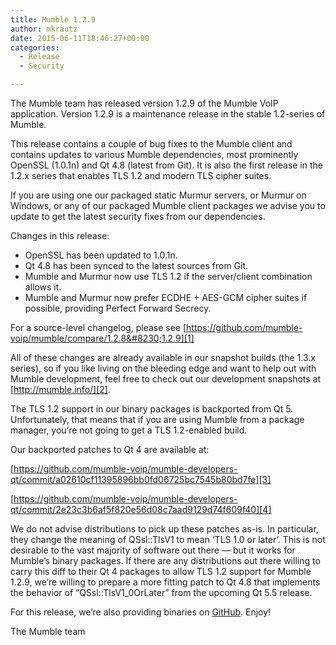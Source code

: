 ```yaml
---
title: Mumble 1.2.9
author: mkrautz
date: 2015-06-11T18:46:27+00:00
categories:
  - Release
  - Security

---
```

The Mumble team has released version 1.2.9 of the Mumble VoIP application. Version 1.2.9 is a maintenance release in the stable 1.2-series of Mumble.<!--more-->

This release contains a couple of bug fixes to the Mumble client and contains updates to various Mumble dependencies, most prominently OpenSSL (1.0.1n) and Qt 4.8 (latest from Git). It is also the first release in the 1.2.x series that enables TLS 1.2 and modern TLS cipher suites.

If you are using one our packaged static Murmur servers, or Murmur on Windows, or any of our packaged Mumble client packages we advise you to update to get the latest security fixes from our dependencies.

Changes in this release:

* OpenSSL has been updated to 1.0.1n.
* Qt 4.8 has been synced to the latest sources from Git.
* Mumble and Murmur now use TLS 1.2 if the server/client combination allows it.
* Mumble and Murmur now prefer ECDHE + AES-GCM cipher suites if possible, providing Perfect Forward Secrecy.

For a source-level changelog, please see [https://github.com/mumble-voip/mumble/compare/1.2.8&#8230;1.2.9][1]

All of these changes are already available in our snapshot builds (the 1.3.x series), so if you like living on the bleeding edge and want to help out with Mumble development, feel free to check out our development snapshots at [http://mumble.info/][2].

The TLS 1.2 support in our binary packages is backported from Qt 5. Unfortunately, that means that if you are using Mumble from a package manager, you&#8217;re not going to get a TLS 1.2-enabled build.

Our backported patches to Qt 4 are available at:

[https://github.com/mumble-voip/mumble-developers-qt/commit/a02610cf11395896bb0fd06725bc7545b80bd7fe][3]

 [https://github.com/mumble-voip/mumble-developers-qt/commit/2e23c3b6af5f820e56d08c7aad9129d74f609f40][4]

We do not advise distributions to pick up these patches as-is. In particular, they change the meaning of QSsl::TlsV1 to mean &#8216;TLS 1.0 or later&#8217;. This is not desirable to the vast majority of software out there &#8212; but it works for Mumble&#8217;s binary packages. If there are any distributions out there willing to carry this diff to their Qt 4 packages to allow TLS 1.2 support for Mumble 1.2.9, we&#8217;re willing to prepare a more fitting patch to Qt 4.8 that implements the behavior of &#8220;QSsl::TlsV1_0OrLater&#8221; from the upcoming Qt 5.5 release.

For this release, we&#8217;re also providing binaries on [GitHub][5]. Enjoy!

The Mumble team

 [1]: https://github.com/mumble-voip/mumble/compare/1.2.8...1.2.9 "https://github.com/mumble-voip/mumble/compare/1.2.8...1.2.9"
 [2]: https://www.mumble.info/ "https://www.mumble.info/"
 [3]: https://github.com/mumble-voip/mumble-developers-qt/commit/a02610cf11395896bb0fd06725bc7545b80bd7fe "https://github.com/mumble-voip/mumble-developers-qt/commit/a02610cf11395896bb0fd06725bc7545b80bd7fe"
 [4]: https://github.com/mumble-voip/mumble-developers-qt/commit/2e23c3b6af5f820e56d08c7aad9129d74f609f40 "https://github.com/mumble-voip/mumble-developers-qt/commit/2e23c3b6af5f820e56d08c7aad9129d74f609f40"
 [5]: https://github.com/mumble-voip/mumble/releases/tag/1.2.9 "https://github.com/mumble-voip/mumble/releases/tag/1.2.9"
